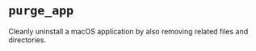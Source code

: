 # `purge_app`

Cleanly uninstall a macOS application by also removing related files and directories.
